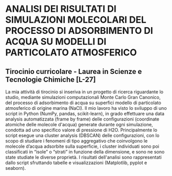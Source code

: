 # ANALISI DEI RISULTATI DI SIMULAZIONI MOLECOLARI DEL PROCESSO DI ADSORBIMENTO DI ACQUA SU MODELLI DI PARTICOLATO ATMOSFERICO
## Tirocinio curricolare - Laurea in Scienze e Tecnologie Chimiche [L-27]

La mia attività di tirocinio si inseriva in un progetto di ricerca riguardante lo studio, mediante simulazioni computazionali Monte Carlo Gran Canonico, del processo di adsorbimento di acqua su superfici modello di particolato atmosferico di origine marina (NaCl).
Il mio lavoro ha visto lo sviluppo di uno script in Python (NumPy, pandas, scikit-learn), in grado effettuare una data analysis automatizzata (frame by frame) delle configurazioni (coordinate atomiche delle molecole d'acqua) generate durante ogni simulazione, condotta ad uno specifico valore di pressione di H2O.
Principalmente lo script esegue una cluster analysis (DBSCAN) delle configurazioni, con lo scopo di studiare i fenomeni di tipo aggregativo che coinvolgono le molecole d’acqua adsorbite sulla superficie, i cluster individuati sono poi classificati in “isole” o “strati” in funzione della dimensione, e sono ne sono state studiate le diverse proprietà.
I risultati dell'analisi sono rappresentati dallo script sfruttando tabelle e visualizzazioni (Matplotlib, pyplot e seaborn).
